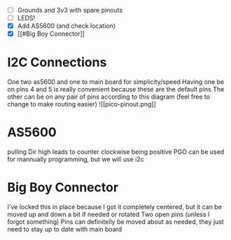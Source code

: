 - [ ] Grounds and 3v3 with spare pinouts
- [ ] LEDS!
- [x] Add AS5600 (and check location)
- [x] [[#Big Boy Connector]]

# I2C Connections
One two as5600 and one to main board for simplicity/speed
Having one be on pins 4 and 5 is really convenient because these are the default pins
The other can be on any pair of pins according to this diagram (feel free to change to make routing easier)
![[pico-pinout.png]]
# AS5600
pulling Dir high leads to counter clockwise being positive
PGO can be used for mannually programming, but we will use i2c
# Big Boy Connector
I've locked this in place because I got it completely centered, but it can be moved up and down a bit if needed or rotated
Two open pins (unless I forgot something)
Pins can definitelly be moved about as needed, they just need to stay up to date with main board